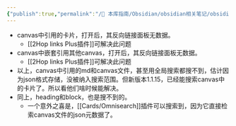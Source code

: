 ```yaml
---
{"publish":true,"permalink":"/🧰 本库指南/Obsidian/obsidian相关笔记/obsidian canvas当前的致命缺陷.md","title":"obsidian canvas当前的致命缺陷","created":"2023-02-27","modified":"2024-08-09","published":"2025-07-07T17:10:24.430+08:00","cssclasses":""}
---
```



- canvas中引用的卡片，打开后，其反向链接面板无数据。
	- [[2Hop links Plus插件]]可解决此问题
- canvas中嵌套引用其他canvas，打开后，其反向链接面板无数据。
	- [[2Hop links Plus插件]]可解决此问题
- 以上，canvas中引用的md和canvas文件，甚至用全局搜索都搜不到，估计因为json格式存储，没被纳入搜索范围。但新版本1.1.15，已经能搜索canvas中的卡片了。所以看他们啥时候能解决。
- 同上，heading和block，也是搜不到的。
	- 一个意外之喜是，[[Cards/Omnisearch]]插件可以搜索到，因为它直接检索canvas文件的json元数据了。